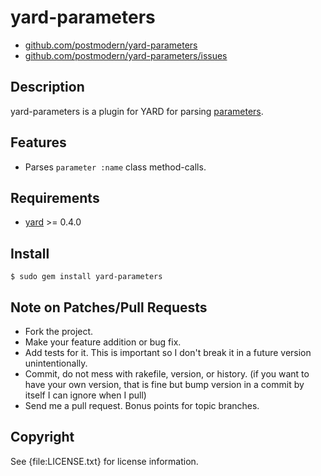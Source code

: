 # yard-parameters

* [github.com/postmodern/yard-parameters](http://github.com/postmodern/yard-parameters)
* [github.com/postmodern/yard-parameters/issues](http://github.com/postmodern/yard-parameters/issues)

## Description

yard-parameters is a plugin for YARD for parsing
[parameters](http://parameters.rubyforge.org).

## Features

* Parses `parameter :name` class method-calls.

## Requirements

* [yard](http://yardoc.org/) >= 0.4.0

## Install

    $ sudo gem install yard-parameters

## Note on Patches/Pull Requests
 
* Fork the project.
* Make your feature addition or bug fix.
* Add tests for it. This is important so I don't break it in a
  future version unintentionally.
* Commit, do not mess with rakefile, version, or history.
  (if you want to have your own version, that is fine but bump version in a commit by itself I can ignore when I pull)
* Send me a pull request. Bonus points for topic branches.

## Copyright

See {file:LICENSE.txt} for license information.

